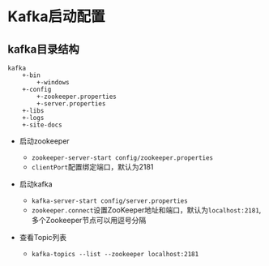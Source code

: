 # Kafka启动配置

## kafka目录结构
```
kafka
    +-bin
        +-windows
    +-config
        +-zookeeper.properties
        +-server.properties
    +-libs
    +-logs
    +-site-docs
```


- 启动zookeeper
    - `zookeeper-server-start config/zookeeper.properties`
    - `clientPort`配置绑定端口，默认为2181
- 启动kafka
    - `kafka-server-start config/server.properties`
    - `zookeeper.connect`设置ZooKeeper地址和端口，默认为`localhost:2181`,多个Zookeeper节点可以用逗号分隔
    
- 查看Topic列表
    - `kafka-topics --list --zookeeper localhost:2181`